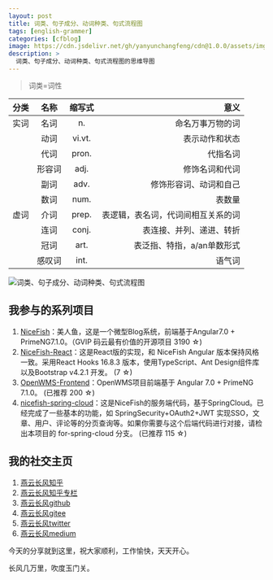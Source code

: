 ```yaml
---
layout: post
title: 词类、句子成分、动词种类、句式流程图
tags: [english-grammer]
categories: [cfblog]
image: https://cdn.jsdelivr.net/gh/yanyunchangfeng/cdn@1.0.0/assets/img/blog/english-grammer/english-grammer-cover1.png
description: >
  词类、句子成分、动词种类、句式流程图的思维导图
---
```


>    词类=词性  

|  分类 | 名称  | 缩写式 |意义 |  
| :-----|:----:|:----:| ----:|
| 实词 | 名词| n.| 命名万事万物的词|
|     | 动词| vi.vt.|表示动作和状态|
|     | 代词| pron.|代指名词|
|     | 形容词| adj.|修饰名词和代词|
|     | 副词| adv.|修饰形容词、动词和自己|
|     | 数词| num.|表数量|
|虚词  | 介词| prep.|表逻辑，表名词，代词间相互关系的词|
|     | 连词| conj.|表连接、并列、递进、转折|
|    | 冠词| art.|表泛指、特指，a/an单数形式|
|    | 感叹词| int.|语气词|



![词类、句子成分、动词种类、句式流程图](https://cdn.jsdelivr.net/gh/yanyunchangfeng/cdn@1.0.0/assets/img/blog/english-grammer/english-grammer-lesson1.png)

## 我参与的系列项目

1. [NiceFish]( https://gitee.com/mumu-osc/NiceFish)：美人鱼，这是一个微型Blog系统，前端基于Angular7.0 + PrimeNG7.1.0。（GVIP 码云最有价值的开源项目 3190 ☆)
2. [NiceFish-React]( https://gitee.com/mumu-osc/NiceFish-React)：这是React版的实现，和 NiceFish Angular 版本保持风格一致。采用React Hooks 16.8.3 版本，使用TypeScript、Ant Design组件库以及Bootstrap v4.2.1 开发。  (7 ☆)
3. [OpenWMS-Frontend](https://gitee.com/mumu-osc/OpenWMS-Frontend)：OpenWMS项目前端基于 Angular 7.0 + PrimeNG 7.1.0。  (已推荐 200 ☆)
4. [nicefish-spring-cloud](https://gitee.com/mumu-osc/nicefish-spring-cloud)：这是NiceFish的服务端代码，基于SpringCloud。已经完成了一些基本的功能，如 SpringSecurity+OAuth2+JWT 实现SSO，文章、用户、评论等的分页查询等。如果你需要与这个后端代码进行对接，请检出本项目的 for-spring-cloud 分支。 (已推荐 115 ☆)

## 我的社交主页  

1. [燕云长风知乎](https://zhihu.com/people/hbxyxuxiaodong)  
2. [燕云长风知乎专栏](https://zhuanlan.zhihu.com/yanyunchangfeng)  
3. [燕云长风github](https://github.com/yanyunchangfeng)  
4. [燕云长风gitee](https://gitee.com/yanyunchangfeng)  
5. [燕云长风twitter](https://twitter.com/yanyunchangfeng)  
6. [燕云长风medium](https://medium.com/@yanyunchangfeng) 

今天的分享就到这里，祝大家顺利，工作愉快，天天开心。

长风几万里，吹度玉门关。